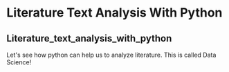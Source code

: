 # Literature Text Analysis With Python
## Literature_text_analysis_with_python
Let's see how python can help us to analyze literature. This is called Data Science!
